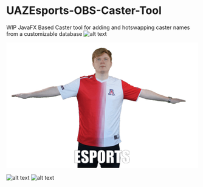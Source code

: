 # UAZEsports-OBS-Caster-Tool
WIP JavaFX Based Caster tool for adding and hotswapping caster names from a customizable database
![alt text](https://i.imgur.com/15eOLix.png)

![alt text](https://github.com/kaderator2/UAZEsports-OBS-Caster-Tool/blob/master/uazcastertool/resources/drizzlerotatefinal.gif)

![alt text](https://i.imgur.com/yFvSrde.png)
![alt text](https://i.imgur.com/nstuwxO.png)
